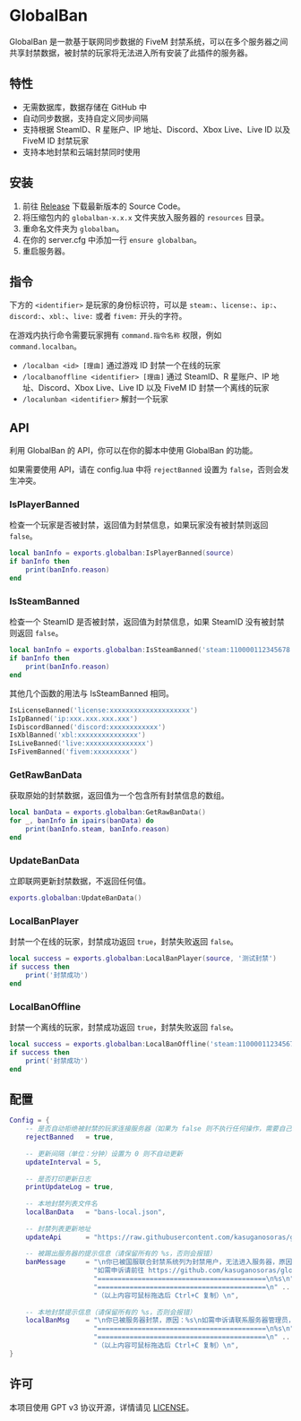 # GlobalBan
GlobalBan 是一款基于联网同步数据的 FiveM 封禁系统，可以在多个服务器之间共享封禁数据，被封禁的玩家将无法进入所有安装了此插件的服务器。

## 特性
- 无需数据库，数据存储在 GitHub 中
- 自动同步数据，支持自定义同步间隔
- 支持根据 SteamID、R 星账户、IP 地址、Discord、Xbox Live、Live ID 以及 FiveM ID 封禁玩家
- 支持本地封禁和云端封禁同时使用

## 安装
1. 前往 [Release](https://github.com/kasuganosoras/globalban/releases) 下载最新版本的 Source Code。
2. 将压缩包内的 `globalban-x.x.x` 文件夹放入服务器的 `resources` 目录。
3. 重命名文件夹为 `globalban`。
4. 在你的 server.cfg 中添加一行 `ensure globalban`。
5. 重启服务器。

## 指令
下方的 `<identifier>` 是玩家的身份标识符，可以是 `steam:`、`license:`、`ip:`、`discord:`、`xbl:`、`live:` 或者 `fivem:` 开头的字符。

在游戏内执行命令需要玩家拥有 `command.指令名称` 权限，例如 `command.localban`。

- `/localban <id> [理由]` 通过游戏 ID 封禁一个在线的玩家
- `/localbanoffline <identifier> [理由]` 通过 SteamID、R 星账户、IP 地址、Discord、Xbox Live、Live ID 以及 FiveM ID 封禁一个离线的玩家
- `/localunban <identifier>` 解封一个玩家

## API
利用 GlobalBan 的 API，你可以在你的脚本中使用 GlobalBan 的功能。

如果需要使用 API，请在 config.lua 中将 `rejectBanned` 设置为 `false`，否则会发生冲突。

### IsPlayerBanned
检查一个玩家是否被封禁，返回值为封禁信息，如果玩家没有被封禁则返回 `false`。

```lua
local banInfo = exports.globalban:IsPlayerBanned(source)
if banInfo then
    print(banInfo.reason)
end
```

### IsSteamBanned
检查一个 SteamID 是否被封禁，返回值为封禁信息，如果 SteamID 没有被封禁则返回 `false`。

```lua
local banInfo = exports.globalban:IsSteamBanned('steam:110000112345678')
if banInfo then
    print(banInfo.reason)
end
```

其他几个函数的用法与 IsSteamBanned 相同。

```lua
IsLicenseBanned('license:xxxxxxxxxxxxxxxxxxxx')
IsIpBanned('ip:xxx.xxx.xxx.xxx')
IsDiscordBanned('discord:xxxxxxxxxxxx')
IsXblBanned('xbl:xxxxxxxxxxxxxxx')
IsLiveBanned('live:xxxxxxxxxxxxxxx')
IsFivemBanned('fivem:xxxxxxxxx')
```

### GetRawBanData
获取原始的封禁数据，返回值为一个包含所有封禁信息的数组。

```lua
local banData = exports.globalban:GetRawBanData()
for _, banInfo in ipairs(banData) do
    print(banInfo.steam, banInfo.reason)
end
```

### UpdateBanData
立即联网更新封禁数据，不返回任何值。

```lua
exports.globalban:UpdateBanData()
```

### LocalBanPlayer
封禁一个在线的玩家，封禁成功返回 `true`，封禁失败返回 `false`。

```lua
local success = exports.globalban:LocalBanPlayer(source, '测试封禁')
if success then
    print('封禁成功')
end
```

### LocalBanOffline
封禁一个离线的玩家，封禁成功返回 `true`，封禁失败返回 `false`。

```lua
local success = exports.globalban:LocalBanOffline('steam:110000112345678', '测试封禁')
if success then
    print('封禁成功')
end
```

## 配置
```lua
Config = {
    -- 是否自动拒绝被封禁的玩家连接服务器（如果为 false 则不执行任何操作，需要自己在其他地方处理）
    rejectBanned   = true,
    
    -- 更新间隔（单位：分钟）设置为 0 则不自动更新
    updateInterval = 5,
    
    -- 是否打印更新日志
    printUpdateLog = true,
    
    -- 本地封禁列表文件名
    localBanData   = "bans-local.json",
    
    -- 封禁列表更新地址
    updateApi      = "https://raw.githubusercontent.com/kasuganosoras/globalban/master/bans.json",
    
    -- 被踢出服务器的提示信息（请保留所有的 %s，否则会报错）
    banMessage     = "\n你已被国服联合封禁系统列为封禁用户，无法进入服务器，原因：%s\n" ..
                     "如需申诉请前往 https://github.com/kasuganosoras/globalban/issues 提交 issue，并携带你的身份信息：\n" ..
                     "==========================================\n%s\n" ..
                     "==========================================\n" ..
                     "（以上内容可鼠标拖选后 Ctrl+C 复制）\n",
    
    -- 本地封禁提示信息（请保留所有的 %s，否则会报错）
    localBanMsg    = "\n你已被服务器封禁，原因：%s\n如需申诉请联系服务器管理员，并携带你的身份信息：\n" ..
                     "==========================================\n%s\n" ..
                     "==========================================\n" ..
                     "（以上内容可鼠标拖选后 Ctrl+C 复制）\n",
}
```

## 许可
本项目使用 GPT v3 协议开源，详情请见 [LICENSE](https://github.com/kasuganosoras/globalban/blob/master/LICENSE)。
